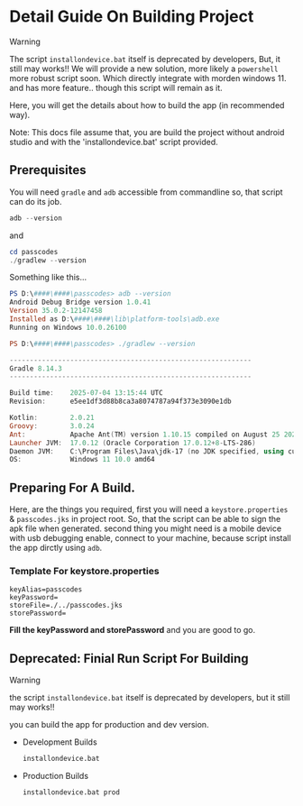# Detail Guide On Building Project

> [!warning]
> The script `installondevice.bat` itself is deprecated by developers,
> But, it still may works!! We will provide a new solution, more likely a `powershell` more robust script soon.
> Which directly integrate with morden windows 11. and has more feature.. though this script will remain as it.

Here, you will get the details about how to build the app (in recommended way).

Note: This docs file assume that, you are build the project without android studio and with the 'installondevice.bat' script provided.

## Prerequisites

You will need `gradle` and `adb` accessible from commandline so, that script can do its job.

```powershell
adb --version
```

and

```powershell
cd passcodes
./gradlew --version
```

Something like this...

```powershell
PS D:\####\####\passcodes> adb --version
Android Debug Bridge version 1.0.41
Version 35.0.2-12147458
Installed as D:\####\####\lib\platform-tools\adb.exe
Running on Windows 10.0.26100

PS D:\####\####\passcodes> ./gradlew --version

------------------------------------------------------------
Gradle 8.14.3
------------------------------------------------------------

Build time:    2025-07-04 13:15:44 UTC
Revision:      e5ee1df3d88b8ca3a8074787a94f373e3090e1db

Kotlin:        2.0.21
Groovy:        3.0.24
Ant:           Apache Ant(TM) version 1.10.15 compiled on August 25 2024
Launcher JVM:  17.0.12 (Oracle Corporation 17.0.12+8-LTS-286)
Daemon JVM:    C:\Program Files\Java\jdk-17 (no JDK specified, using current Java home)
OS:            Windows 11 10.0 amd64
```

## Preparing For A Build.

Here, are the things you required, first you will need a `keystore.properties` & `passcodes.jks` in project root. So, that the script can be able to sign the apk file when generated. second thing you might need is a mobile device with usb debugging enable, connect to your machine, because script install the app dirctly using `adb`.

### Template For keystore.properties

```
keyAlias=passcodes
keyPassword=
storeFile=./../passcodes.jks
storePassword=
```

**Fill the keyPassword and storePassword** and you are good to go.

## Deprecated: Finial Run Script For Building

> [!warning]
> the script `installondevice.bat` itself is deprecated by developers,
> but it still may works!!

you can build the app for production and dev version.

- Development Builds

  ```bat
  installondevice.bat
  ```

- Production Builds
  ```
  installondevice.bat prod
  ```
